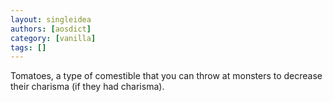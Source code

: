 ```yaml
---
layout: singleidea
authors: [aosdict]
category: [vanilla]
tags: []
---
```

Tomatoes, a type of comestible that you can throw at monsters to decrease their charisma (if they had charisma).

